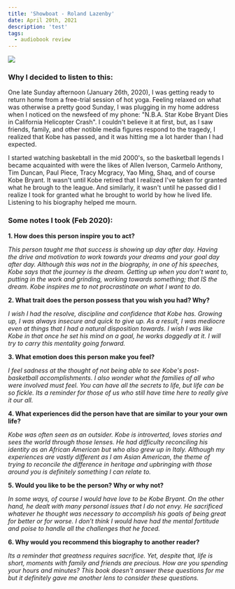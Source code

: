 ```yaml
---
title: 'Showboat - Roland Lazenby'
date: April 20th, 2021
description: 'test'
tags:
  - audiobook review
---
```


![](https://upload.wikimedia.org/wikipedia/commons/8/82/Kobe_Bryant_2015.jpg)

### Why I decided to listen to this:
One late Sunday afternoon (January 26th, 2020), I was getting ready to return home from a free-trial session of hot yoga. Feeling relaxed on what was otherwise a pretty good Sunday, I was plugging in my home address when I noticed on the newsfeed of my phone: "N.B.A. Star Kobe Bryant Dies in California Helicopter Crash". I couldn't believe it at first, but, as I saw friends, family, and other notible media figures respond to the tragedy, I realized that Kobe has passed, and it was hitting me a lot harder than I had expected.

I started watching baskebtall in the mid 2000's, so the basketball legends I became acquainted with were the likes of Allen Iverson, Carmelo Anthony, Tim Duncan, Paul Piece, Tracy Mcgracy, Yao Ming, Shaq, and of course Kobe Bryant. It wasn't until Kobe retired that I realized I've taken for granted what he brough to the league. And similarly, it wasn't until he passed did I realize I took for granted what he brought to world by how he lived life. Listening to his biography helped me mourn.

### Some notes I took (Feb 2020):
**1. How does this person inspire you to act?**

_This person taught me that success is showing up day after day. Having the drive and motivation to work towards your dreams and your goal day after day. Although this was not in the biography, in one of his speeches, Kobe says that the journey is the dream. Getting up when you don’t want to, putting in the work and grinding, working towards something; that IS the dream. Kobe inspires me to not procrastinate on what I want to do._

**2. What trait does the person possess that you wish you had? Why?**

_I wish I had the resolve, discipline and confidence that Kobe has. Growing up, I was always insecure and quick to give up. As a result, I was mediocre even at things that I had a natural disposition towards. I wish I was like Kobe in that once he set his mind on a goal, he works doggedly at it. I will try to carry this mentality going forward._

**3. What emotion does this person make you feel?**

_I feel sadness at the thought of not being able to see Kobe's post-basketball accomplishments. I also wonder what the families of all who were involved must feel. You can have all the secrets to life, but life can be so fickle. Its a reminder for those of us who still have time here to really give it our all._

**4. What experiences did the person have that are similar to your your own life?**

_Kobe was often seen as an outsider. Kobe is introverted, loves stories and sees the world through those lenses. He had difficulty reconciling his identity as an African American but who also grew up in Italy. Although my experiences are vastly different as I am Asian American, the theme of trying to reconcile the difference in heritage and upbringing with those around you is definitely something I can relate to._

**5. Would you like to be the person? Why or why not?**

_In some ways, of course I would have love to be Kobe Bryant. On the other hand, he dealt with many personal issues that I do not envy. He sacrificed whatever he thought was necessary to accomplish his goals of being great for better or for worse. I don’t think I would have had the mental fortitude and poise to handle all the challenges that he faced._

**6. Why would you recommend this biography to another reader?**

_Its a reminder that greatness requires sacrifice. Yet, despite that, life is short, moments with family and friends are precious. How are you spending your hours and minutes? This book doesn't answer these questions for me but it definitely gave me another lens to consider these questions._